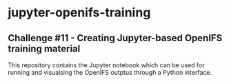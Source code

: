 # jupyter-openifs-training

## Challenge #11 - Creating Jupyter-based OpenIFS training material

This repository contains the Jupyter notebook which can be used for running and visualsing the OpenIFS outptus through a Python interface.
